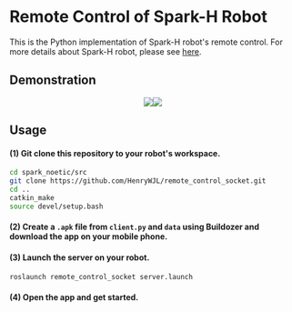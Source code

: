 # Remote Control of Spark-H Robot

This is the Python implementation of Spark-H robot's remote control. For more details about Spark-H robot, please see [here](https://github.com/NXROBO/spark_noetic).

## Demonstration

<div align="center">
    <img src="https://github.com/HenryWJL/remote_control_socket/blob/main/image/pc.gif"/><img src="https://github.com/HenryWJL/remote_control_socket/blob/main/image/mobile.gif"/>
</div>

## Usage
#### (1) Git clone this repository to your robot's workspace.
```bash
cd spark_noetic/src
git clone https://github.com/HenryWJL/remote_control_socket.git
cd ..
catkin_make
source devel/setup.bash
```
#### (2) Create a `.apk` file from `client.py` and `data` using Buildozer and download the app on your mobile phone.

#### (3) Launch the server on your robot.
```bash
roslaunch remote_control_socket server.launch
```
#### (4) Open the app and get started.
